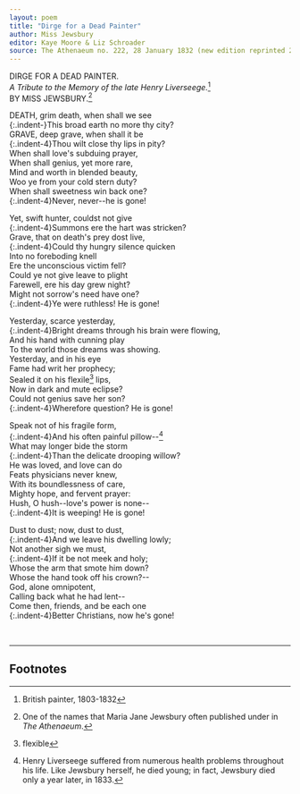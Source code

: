 ```yaml
---
layout: poem
title: "Dirge for a Dead Painter"
author: Miss Jewsbury
editor: Kaye Moore & Liz Schroader
source: The Athenaeum no. 222, 28 January 1832 (new edition reprinted 21 April 1832)
---
```


DIRGE FOR A DEAD PAINTER.  
*A Tribute to the Memory of the late Henry Liverseege.*[^fn1]  
BY MISS JEWSBURY.[^fn2]  

DEATH, grim death, when shall we see  
{:.indent-}This broad earth no more thy city?  
GRAVE, deep grave, when shall it be  
{:.indent-4}Thou wilt close thy lips in pity?  
When shall love's subduing prayer,  
When shall genius, yet more rare,  
Mind and worth in blended beauty,  
Woo ye from your cold stern duty?  
When shall sweetness win back one?  
{:.indent-4}Never, never--he is gone!  

Yet, swift hunter, couldst not give  
{:.indent-4}Summons ere the hart was stricken?  
Grave, that on death's prey dost live,  
{:.indent-4}Could thy hungry silence quicken  
Into no foreboding knell  
Ere the unconscious victim fell?  
Could ye not give leave to plight  
Farewell, ere his day grew night?  
Might not sorrow's need have one?  
{:.indent-4}Ye were ruthless!  He is gone!  

Yesterday, scarce yesterday,  
{:.indent-4}Bright dreams through his brain were flowing,  
And his hand with cunning play  
To the world those dreams was showing.  
Yesterday, and in his eye  
Fame had writ her prophecy;  
Sealed it on his flexile[^fn3] lips,  
Now in dark and mute eclipse?  
Could not genius save her son?  
{:.indent-4}Wherefore question?  He is gone!  

Speak not of his fragile form,  
{:.indent-4}And his often painful pillow--[^fn4]  
What may longer bide the storm  
{:.indent-4}Than the delicate drooping willow?    
He was loved, and love can do    
Feats physicians never knew,  
With its boundlessness of care,      
Mighty hope, and fervent prayer:     
Hush, O hush--love's power is none--      
{:.indent-4}It is weeping!  He is gone!      

Dust to dust; now, dust to dust,  
{:.indent-4}And we leave his dwelling lowly;    
Not another sigh we must,  
{:.indent-4}If it be not meek and holy;  
Whose the arm that smote him down?  
Whose the hand took off his crown?--  
God, alone omnipotent,  
Calling back what he had lent--  
Come then, friends, and be each one  
{:.indent-4}Better Christians, now he's gone!  

<br>

---

## Footnotes

[^fn1]:  British painter, 1803-1832

[^fn2]:  One of the names that Maria Jane Jewsbury often published under in *The Athenaeum*.

[^fn3]:  flexible
	
[^fn4]:

	Henry Liverseege suffered from numerous health problems throughout his life.  Like Jewsbury herself, he died young; in fact, Jewsbury died only a year later, in 1833.

	
